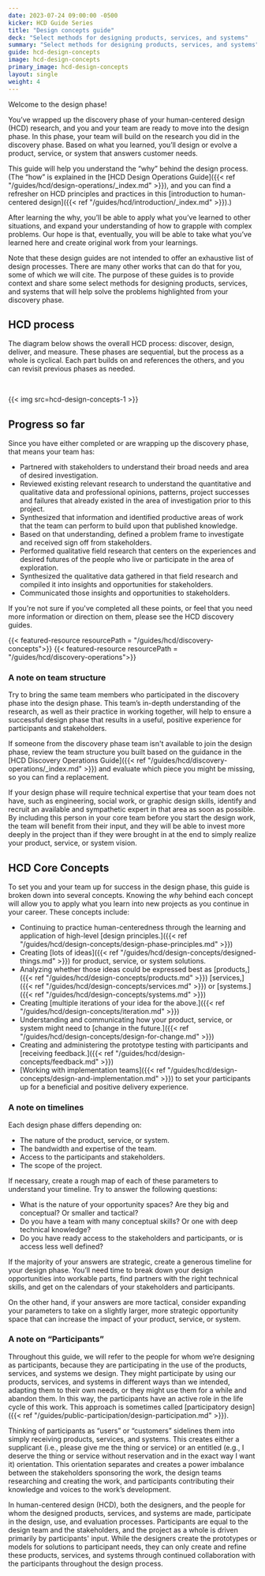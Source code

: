 ```yaml
---
date: 2023-07-24 09:00:00 -0500
kicker: HCD Guide Series
title: "Design concepts guide"
deck: "Select methods for designing products, services, and systems"
summary: "Select methods for designing products, services, and systems"
guide: hcd-design-concepts
image: hcd-design-concepts
primary_image: hcd-design-concepts
layout: single
weight: 4
---
```


Welcome to the design phase! 

You’ve wrapped up the discovery phase of your human-centered design (HCD) research, and you and your team are ready to move into the design phase. In this phase, your team will build on the research you did in the discovery phase. Based on what you learned, you’ll design or evolve a product, service, or system that answers customer needs. 

This guide will help you understand the “why” behind the design process. (The “how” is explained in the [HCD Design Operations Guide]({{< ref "/guides/hcd/design-operations/_index.md" >}}), and you can find a refresher on HCD principles and practices in this [introduction to human-centered design]({{< ref "/guides/hcd/introduction/_index.md" >}}).)

After learning the why, you’ll be able to apply what you’ve learned to other situations, and expand your understanding of how to grapple with complex problems. Our hope is that, eventually, you will be able to take what you’ve learned here and create original work from your learnings.

Note that these design guides are not intended to offer an exhaustive list of design processes. There are many other works that can do that for you, some of which we will cite. The purpose of these guides is to provide context and share some select methods for designing products, services, and systems that will help solve the problems highlighted from your discovery phase.


## HCD process

The diagram below shows the overall HCD process: discover, design, deliver, and measure. These phases are sequential, but the process as a whole is cyclical. Each part builds on and references the others, and you can revisit previous phases as needed.

<br/>

{{< img src=hcd-design-concepts-1 >}}

## Progress so far

Since you have either completed or are wrapping up the discovery phase, that means your team has:

- Partnered with stakeholders to understand their broad needs and area of desired investigation.
- Reviewed existing relevant research to understand the quantitative and qualitative data and professional opinions, patterns, project successes and failures that already existed in the area of investigation prior to this project.
- Synthesized that information and identified productive areas of work that the team can perform to build upon that published knowledge.
- Based on that understanding, defined a problem frame to investigate and received sign off from stakeholders.
- Performed qualitative field research that centers on the experiences and desired futures of the people who live or participate in the area of exploration.
- Synthesized the qualitative data gathered in that field research and compiled it into insights and opportunities for stakeholders.
- Communicated those insights and opportunities to stakeholders.

If you're not sure if you've completed all these points, or feel that you need more information or direction on them, please see the HCD discovery guides.

{{< featured-resource resourcePath = "/guides/hcd/discovery-concepts">}}
{{< featured-resource resourcePath = "/guides/hcd/discovery-operations">}}


### A note on team structure

Try to bring the same team members who participated in the discovery phase into the design phase. This team’s in-depth understanding of the research, as well as their practice in working together, will help to ensure a successful design phase that results in a useful, positive experience for participants and stakeholders.

If someone from the discovery phase team isn't available to join the design phase, review the team structure you built based on the guidance in the [HCD Discovery Operations Guide]({{< ref "/guides/hcd/discovery-operations/_index.md" >}}) and evaluate which piece you might be missing, so you can find a replacement.

If your design phase will require technical expertise that your team does not have, such as engineering, social work, or graphic design skills, identify and recruit an available and sympathetic expert in that area as soon as possible. By including this person in your core team before you start the design work, the team will benefit from their input, and they will be able to invest more deeply in the project than if they were brought in at the end to simply realize your product, service, or system vision.


## HCD Core Concepts

To set you and your team up for success in the design phase, this guide is broken down into several concepts. Knowing the _why_ behind each concept will allow you to apply what you learn into new projects as you continue in your career. These concepts include:

- Continuing to practice human-centeredness through the learning and application of high-level [design principles.]({{< ref "/guides/hcd/design-concepts/design-phase-principles.md" >}})
- Creating [lots of ideas]({{< ref "/guides/hcd/design-concepts/designed-things.md" >}}) for product, service, or system solutions.
- Analyzing whether those ideas could be expressed best as [products,]({{< ref "/guides/hcd/design-concepts/products.md" >}}) [services,]({{< ref "/guides/hcd/design-concepts/services.md" >}}) or [systems.]({{< ref "/guides/hcd/design-concepts/systems.md" >}})
- Creating [multiple iterations of your idea for the above.]({{< ref "/guides/hcd/design-concepts/iteration.md" >}})
- Understanding and communicating how your product, service, or system might need to [change in the future.]({{< ref "/guides/hcd/design-concepts/design-for-change.md" >}})
- Creating and administering the prototype testing with participants and [receiving feedback.]({{< ref "/guides/hcd/design-concepts/feedback.md" >}})
- [Working with implementation teams]({{< ref "/guides/hcd/design-concepts/design-and-implementation.md" >}}) to set your participants up for a beneficial and positive delivery experience.


### A note on timelines

Each design phase differs depending on:

- The nature of the product, service, or system.
- The bandwidth and expertise of the team.
- Access to the participants and stakeholders.
- The scope of the project. 

If necessary, create a rough map of each of these parameters to understand your timeline. Try to answer the following questions:

- What is the nature of your opportunity spaces? Are they big and conceptual? Or smaller and tactical?
- Do you have a team with many conceptual skills? Or one with deep technical knowledge?
- Do you have ready access to the stakeholders and participants, or is access less well defined?

If the majority of your answers are strategic, create a generous timeline for your design phase. You’ll need time to break down your design opportunities into workable parts, find partners with the right technical skills, and get on the calendars of your stakeholders and participants.

On the other hand, if your answers are more tactical, consider expanding your parameters to take on a slightly larger, more strategic opportunity space that can increase the impact of your product, service, or system.


### A note on “Participants”

Throughout this guide, we will refer to the people for whom we’re designing as participants, because they are participating in the use of the products, services, and systems we design. They might participate by using our products, services, and systems in different ways than we intended, adapting them to their own needs, or they might use them for a while and abandon them. In this way, the participants have an active role in the life cycle of this work. This approach is sometimes called [participatory design]({{< ref "/guides/public-participation/design-participation.md" >}}).

Thinking of participants as “users” or “customers” sidelines them into simply receiving products, services, and systems. This creates either a supplicant (i.e., please give me the thing or service) or an entitled (e.g., I deserve the thing or service without reservation and in the exact way I want it) orientation. This orientation separates and creates a power imbalance between the stakeholders sponsoring the work, the design teams researching and creating the work, and participants contributing their knowledge and voices to the work’s development.

In human-centered design (HCD), both the designers, and the people for whom the designed products, services, and systems are made, participate in the design, use, and evaluation processes. Participants are equal to the design team and the stakeholders, and the project as a whole is driven primarily by participants' input. While the designers create the prototypes or models for solutions to participant needs, they can only create and refine these products, services, and systems through continued collaboration with the participants throughout the design process.
